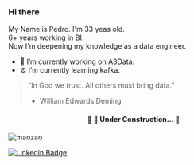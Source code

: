 ### Hi there

My Name is Pedro. I'm 33 yeas old.<br />
6+ years working in BI. <br />
Now I'm deepening my knowledge as a data engineer.<br />

- 🔭 I’m currently working on A3Data.
- ⚙  I’m currently learning kafka.


> “In God we trust. All others must bring data.”
>  - William Edwards Deming

<h4 align="center"> 
	🚧  🚀 Under Construction...  🚧
</h4>

<p align="left"> <img src="https://komarev.com/ghpvc/?username=maozao" alt="maozao" /> </p>


[![Linkedin Badge](https://img.shields.io/badge/-Pedro-blue?style=flat-square&logo=Linkedin&logoColor=white&link=https://www.linkedin.com/in/pedrodefreitassalomao/)](https://www.linkedin.com/in/pedrodefreitassalomao/) 
<!--
**MaoZao/MaoZao** is a ✨ _special_ ✨ repository because its `README.md` (this file) appears on your GitHub profile.

Here are some ideas to get you started:

- 🔭 I’m currently working on ...
- 🌱 I’m currently learning ...
- 👯 I’m looking to collaborate on ...
- 🤔 I’m looking for help with ...
- 💬 Ask me about ...
- 📫 How to reach me: ...
- 😄 Pronouns: ...
- ⚡ Fun fact: ...
-->

